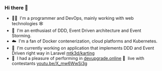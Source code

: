 ### Hi there 👋

- 👨‍💻&nbsp;&nbsp;I'm a programmer and DevOps, mainly working with web technologies 🕸️  
- 📘&nbsp;&nbsp;I'm an enthusiast of DDD, Event Driven architecture and Event Storming.  
- ☁️&nbsp;&nbsp;I'm a fan of Docker contenerization, cloud platforms and Kubernetes.  
- 🔭&nbsp;&nbsp;I'm currently working on application that implements DDD and Event Driven right way in Laravel [mtk3d/karting](https://github.com/mtk3d/karting)
- 🎥&nbsp;&nbsp;I had a pleasure of performing in [devupgrade.online](https://devupgrade.online/) 🔴&nbsp;&nbsp;live with contestants [youtu.be/X_mw6WwSi3g](https://youtu.be/X_mw6WwSi3g?t=3351) 
